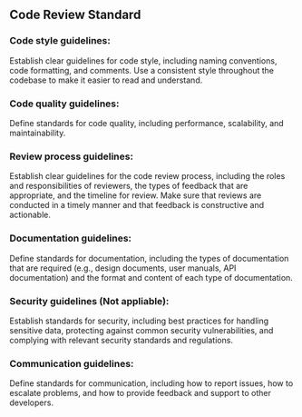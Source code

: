 ## Code Review Standard

### Code style guidelines: 

Establish clear guidelines for code style, including naming conventions, code formatting, and comments. Use a consistent style throughout the codebase to make it easier to read and understand.

### Code quality guidelines: 

Define standards for code quality, including performance, scalability, and maintainability.


### Review process guidelines: 

Establish clear guidelines for the code review process, including the roles and responsibilities of reviewers, the types of feedback that are appropriate, and the timeline for review. Make sure that reviews are conducted in a timely manner and that feedback is constructive and actionable.

### Documentation guidelines: 

Define standards for documentation, including the types of documentation that are required (e.g., design documents, user manuals, API documentation) and the format and content of each type of documentation.

### Security guidelines (Not appliable): 

Establish standards for security, including best practices for handling sensitive data, protecting against common security vulnerabilities, and complying with relevant security standards and regulations. 

### Communication guidelines: 

Define standards for communication, including how to report issues, how to escalate problems, and how to provide feedback and support to other developers.